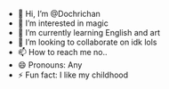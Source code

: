 - 👋 Hi, I’m @Dochrichan
- 👀 I’m interested in magic
- 🌱 I’m currently learning English and art
- 💞️ I’m looking to collaborate on idk lols
- 📫 How to reach me no.. 
- 😄 Pronouns: Any 
- ⚡ Fun fact: I like my childhood

<!---
Dochrichan/Dochrichan is a ✨ special ✨ repository because its `README.md` (this file) appears on your GitHub profile.
You can click the Preview link to take a look at your changes.
--->
